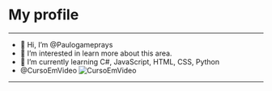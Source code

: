 # My profile
---
- 👋 Hi, I’m @Paulogameprays
- 👀 I’m interested in learn more about this area.
- 🌱 I’m currently learning C#, JavaScript, HTML, CSS, Python
- @CursoEmVideo ![CursoEmVideo](https://cursoemvideo.com/logo.png)
---
<!---
Paulogameprays/Paulogameprays is a ✨ special ✨ repository because its `README.md` (this file) appears on your GitHub profile.
You can click the Preview link to take a look at your changes.
--->
